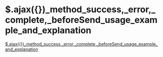 # $.ajax({})_method_success,_error,_complete,_beforeSend_usage_example_and_explanation
[$.ajax({})_method_success,_error,_complete,_beforeSend_usage_example_and_explanation](https://aiwithcloud.com/?p=1769)